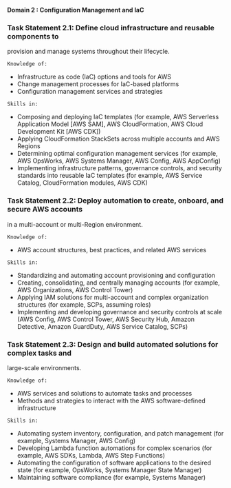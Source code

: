 
**Domain 2 : Configuration Management and IaC**

### Task Statement 2.1: Define cloud infrastructure and reusable components to
provision and manage systems throughout their lifecycle.

```
Knowledge of:
```

- Infrastructure as code (IaC) options and tools for AWS
- Change management processes for IaC-based platforms
- Configuration management services and strategies

```
Skills in:
```

- Composing and deploying IaC templates (for example, AWS Serverless
  Application Model [AWS SAM], AWS CloudFormation, AWS Cloud
  Development Kit [AWS CDK])
- Applying CloudFormation StackSets across multiple accounts and AWS
  Regions
- Determining optimal configuration management services (for example,
  AWS OpsWorks, AWS Systems Manager, AWS Config, AWS AppConfig)
- Implementing infrastructure patterns, governance controls, and security
  standards into reusable IaC templates (for example, AWS Service Catalog,
  CloudFormation modules, AWS CDK)

### Task Statement 2.2: Deploy automation to create, onboard, and secure AWS accounts
in a multi-account or multi-Region environment.

```
Knowledge of:
```

- AWS account structures, best practices, and related AWS services

```
Skills in:
```

- Standardizing and automating account provisioning and configuration
- Creating, consolidating, and centrally managing accounts (for example,
  AWS Organizations, AWS Control Tower)
- Applying IAM solutions for multi-account and complex organization
  structures (for example, SCPs, assuming roles)
- Implementing and developing governance and security controls at scale
  (AWS Config, AWS Control Tower, AWS Security Hub, Amazon Detective,
  Amazon GuardDuty, AWS Service Catalog, SCPs)

### Task Statement 2.3: Design and build automated solutions for complex tasks and
large-scale environments.

```
Knowledge of:
```

- AWS services and solutions to automate tasks and processes
- Methods and strategies to interact with the AWS software-defined
  infrastructure

```
Skills in:
```

- Automating system inventory, configuration, and patch management (for
  example, Systems Manager, AWS Config)
- Developing Lambda function automations for complex scenarios (for
  example, AWS SDKs, Lambda, AWS Step Functions)
- Automating the configuration of software applications to the desired state
  (for example, OpsWorks, Systems Manager State Manager)
- Maintaining software compliance (for example, Systems Manager)
